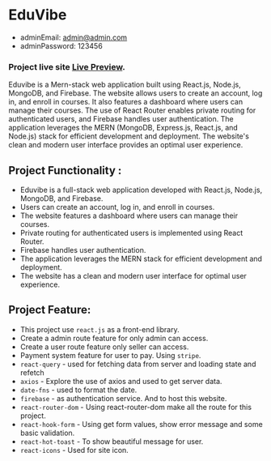 # EduVibe

- adminEmail: admin@admin.com
- adminPassword: 123456

 ### Project live site     [Live Preview](https://edu-vibe.vercel.app/).

Eduvibe is a Mern-stack web application built using React.js, Node.js, MongoDB, and Firebase. The website allows users to create an account, log in, and enroll in courses. It also features a dashboard where users can manage their courses. The use of React Router enables private routing for authenticated users, and Firebase handles user authentication. The application leverages the MERN (MongoDB, Express.js, React.js, and Node.js) stack for efficient development and deployment. The website's clean and modern user interface provides an optimal user experience.

  ## Project Functionality :
   -  Eduvibe is a full-stack web application developed with React.js, Node.js, MongoDB, and    Firebase.
   -  Users can create an account, log in, and enroll in courses.
   -  The website features a dashboard where users can manage their courses.
   -  Private routing for authenticated users is implemented using React Router.
   -  Firebase handles user authentication.
   -  The application leverages the MERN stack for efficient development and deployment.
   -  The website has a clean and modern user interface for optimal user experience.

  ## Project Feature:

- This project use <code>react.js</code> as a front-end library.
- Create a admin route feature for only admin can access.
- Create a user route feature only seller can access.
- Payment system feature for user to pay. Using <code>stripe</code>.
- <code>react-query</code> - used for fetching data from server and loading state and refetch
- <code>axios</code> - Explore the use of axios and used to get server data.
- <code>date-fns</code> - used to format the date.
- <code>firebase</code> - as authentication service. And to host this website.
- <code>react-router-dom</code> - Using react-router-dom make all the route for this project.
- <code>react-hook-form</code> - Using get form values, show error message and some basic validation.
- <code>react-hot-toast</code> - To show beautiful message for user.
- <code>react-icons</code> - Used for site icon.